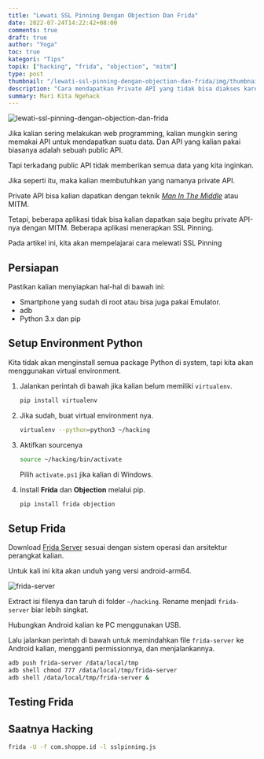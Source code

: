 ```yaml
---
title: "Lewati SSL Pinning Dengan Objection Dan Frida"
date: 2022-07-24T14:22:42+08:00
comments: true
draft: true
author: "Yoga"
toc: true
kategori: "Tips"
topik: ["hacking", "frida", "objection", "mitm"]
type: post
thumbnail: "/lewati-ssl-pinning-dengan-objection-dan-frida/img/thumbnail.webp"
description: "Cara mendapatkan Private API yang tidak bisa diakses karena SSL Pinning"
summary: Mari Kita Ngehack
---
```


![lewati-ssl-pinning-dengan-objection-dan-frida](/lewati-ssl-pinning-dengan-objection-dan-frida/img/thumbnail.webp)

Jika kalian sering melakukan web programming, kalian mungkin sering memakai API untuk mendapatkan suatu data. Dan API yang kalian pakai biasanya adalah sebuah public API.

Tapi terkadang public API tidak memberikan semua data yang kita inginkan.

Jika seperti itu, maka kalian membutuhkan yang namanya private API.

Private API bisa kalian dapatkan dengan teknik [_Man In The Middle_](https://en.wikipedia.org/wiki/Man-in-the-middle_attack) atau MITM.

Tetapi, beberapa aplikasi tidak bisa kalian dapatkan saja begitu private API-nya dengan MITM. Beberapa aplikasi menerapkan SSL Pinning.

Pada artikel ini, kita akan mempelajarai cara melewati SSL Pinning

## Persiapan

Pastikan kalian menyiapkan hal-hal di bawah ini:

+ Smartphone yang sudah di root atau bisa juga pakai Emulator.
+ adb
+ Python 3.x dan pip

## Setup Environment Python

Kita tidak akan menginstall semua package Python di system, tapi kita akan menggunakan virtual environment.

1. Jalankan perintah di bawah jika kalian belum memiliki `virtualenv`.

    ```Bash
    pip install virtualenv
    ```

2. Jika sudah, buat virtual environment nya.

    ```Bash
    virtualenv --python=python3 ~/hacking
    ```
3. Aktifkan sourcenya

    ```Bash
    source ~/hacking/bin/activate
    ```

    Pilih `activate.ps1` jika kalian di Windows.

4. Install **Frida** dan **Objection** melalui pip.

    ```Bash
    pip install frida objection
    ```

## Setup Frida

Download [Frida Server](https://github.com/frida/frida/releases "blank") sesuai dengan sistem operasi dan arsitektur perangkat kalian.

Untuk kali ini kita akan unduh yang versi android-arm64.

![frida-server](/lewati-ssl-pinning-dengan-objection-dan-frida/img/frida-server.webp)

Extract isi filenya dan taruh di folder `~/hacking`. Rename menjadi `frida-server` biar lebih singkat.

Hubungkan Android kalian ke PC menggunakan USB.

Lalu jalankan perintah di bawah untuk memindahkan file `frida-server` ke Android kalian, mengganti permissionnya,
dan menjalankannya.

```Bash
adb push frida-server /data/local/tmp
adb shell chmod 777 /data/local/tmp/frida-server
adb shell /data/local/tmp/frida-server &
```

## Testing Frida

## Saatnya Hacking

```Bash
frida -U -f com.shoppe.id -l sslpinning.js
```